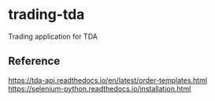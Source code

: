 # trading-tda
Trading application for TDA
## Reference 
https://tda-api.readthedocs.io/en/latest/order-templates.html
https://selenium-python.readthedocs.io/installation.html
